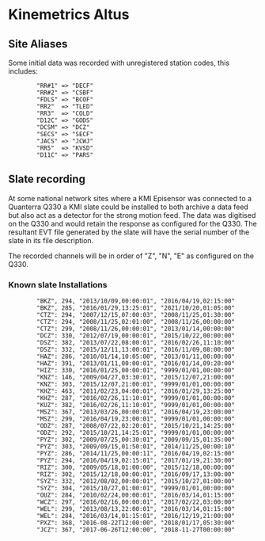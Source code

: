 # Kinemetrics Altus

## Site Aliases

Some initial data was recorded with unregistered station codes, this includes:

```
        "RR#1" => "DECF"
        "RR#2" => "CSBF"
        "FDLS" => "BCOF"
        "RR2"  => "TLED"
        "RR3"  => "COLD"
        "D12C" => "GODS"
        "DCSM" => "DCZ"
        "SECS" => "SECF"
        "JACS" => "JCWJ"
        "RR5"  => "KVSD"
        "D11C" => "PARS"
```

## Slate recording

At some national network sites where a KMI Episensor was connected to a Quanterra Q330
a KMI slate could be installed to both archive a data feed but also act as a detector
for the strong motion feed.  The data was digitised on the Q330 and would retain the
response as configured for the Q330. The resultant EVT file generated by the slate
will have the serial number of the slate in its file description.

The recorded channels will be in order of "Z", "N", "E" as configured on the Q330.

### Known slate Installations

```
        "BKZ", 294, "2013/10/09,00:00:01", "2016/04/19,02:15:00"
        "BKZ", 285, "2016/01/29,13:25:01", "2021/10/20,01:05:00"
        "CTZ": 294, "2007/12/15,07:00:03", "2008/11/25,01:30:00"
        "CTZ": 294, "2008/11/25,02:01:00", "2008/11/26,00:00:00"
        "CTZ": 299, "2008/11/26,00:00:01", "2013/01/14,00:00:00"
        "DCZ": 330, "2012/07/19,00:00:01", "2015/10/22,00:00:00"
        "DSZ": 382, "2013/07/22,08:00:01", "2016/02/26,11:10:00"
        "DSZ": 332, "2015/12/11,13:00:01", "2016/11/09,08:00:00"
        "HAZ": 286, "2010/01/14,10:05:00", "2013/01/11,00:00:00"
        "HAZ": 391, "2013/01/11,00:00:01", "2016/01/14,09:20:00"
        "HIZ": 330, "2016/01/25,00:00:01", "9999/01/01,00:00:00"
        "KNZ": 146, "2009/04/27,03:30:01", "2015/12/07,21:00:00"
        "KNZ": 303, "2015/12/07,21:00:01", "9999/01/01,00:00:00"
        "KHZ": 463, "2011/02/23,04:00:01", "2016/01/29,13:25:00"
        "KHZ": 287, "2016/02/26,11:10:01", "9999/01/01,00:00:00"
        "KUZ": 382, "2016/02/26,11:10:01", "9999/01/01,00:00:00"
        "MSZ": 367, "2013/03/26,00:00:01", "2016/04/19,23:00:00"
        "MSZ": 299, "2016/04/19,23:00:01", "9999/01/01,00:00:00"
        "ODZ": 287, "2008/07/22,02:20:01", "2015/10/21,14:25:00"
        "ODZ": 292, "2015/10/21,14:25:01", "9999/01/01,00:00:00"
        "PYZ": 302, "2009/07/25,00:30:01", "2009/09/15,01:35:00"
        "PYZ": 303, "2009/09/15,01:50:01", "2014/11/25,00:00:10"
        "PYZ": 286, "2014/11/25,00:00:11", "2016/04/19,02:15:00"
        "PYZ": 294, "2016/04/19,02:15:01", "2017/01/19,21:30:00"
        "RIZ": 300, "2009/05/18,01:00:00", "2015/12/18,00:00:00"
        "RIZ": 302, "2015/12/18,00:00:01", "2016/09/17,13:00:00"
        "SYZ": 332, "2012/08/02,00:00:01", "2015/10/27,01:00:00"
        "SYZ": 304, "2015/10/27,01:00:01", "9999/01/01,00:00:00"
        "OUZ": 284, "2010/02/24,00:00:01", "2016/03/14,01:15:00"
        "WCZ": 297, "2016/02/16,00:00:01", "2017/02/22,03:00:00"
        "WEL": 299, "2013/08/13,22:00:01", "2016/03/14,01:15:00"
        "WEL": 284, "2016/03/14,01:15:01", "2016/12/19,21:00:00"
        "PXZ": 368, "2016-08-22T12:00:00", "2018/01/17,05:30:00"
        "JCZ": 367, "2017-06-26T12:00:00", "2018-11-27T00:00:00"
```
